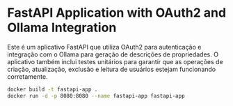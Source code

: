 # FastAPI Application with OAuth2 and Ollama Integration

Este é um aplicativo FastAPI que utiliza OAuth2 para autenticação e integração com o Ollama para geração de descrições de propriedades. 
O aplicativo também inclui testes unitários para garantir que as operações de criação, atualização, exclusão e leitura de usuários estejam funcionando corretamente.


```sh
docker build -t fastapi-app .
docker run -d -p 8080:8080 --name fastapi-app fastapi-app